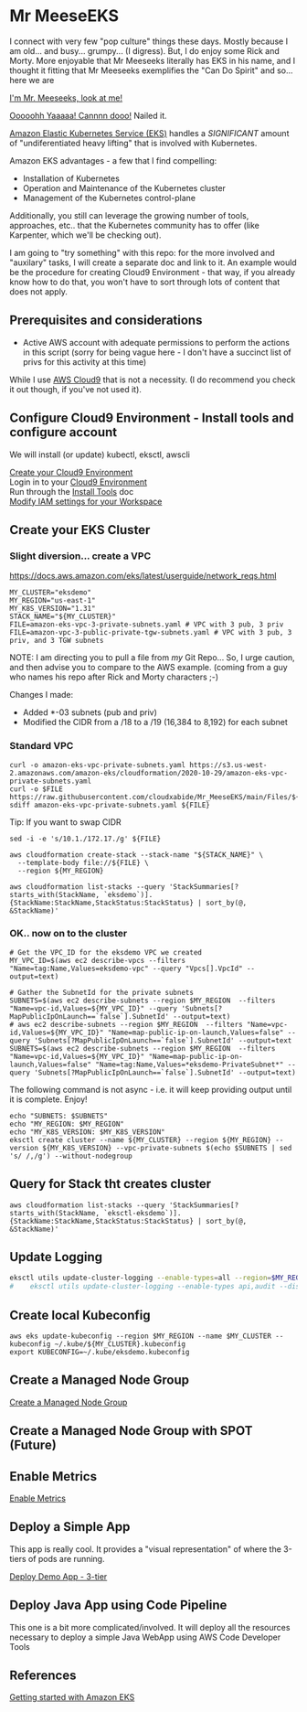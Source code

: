 # Mr MeeseEKS

I connect with very few "pop culture" things these days.  Mostly because I am old... and busy... grumpy... (I digress).  But, I do enjoy some Rick and Morty.  More enjoyable that Mr Meeseeks literally has EKS in his name, and I thought it fitting that Mr Meeseeks exemplifies the "Can Do Spirit" and so... here we are

[I'm Mr. Meeseeks, look at me!](https://youtu.be/l4iZtDBYkZA?start=3&end=15)

[Ooooohh Yaaaaa!   Cannnn dooo!](https://youtu.be/mW-JmtGfW_A?t=31)  Nailed it.

[Amazon Elastic Kubernetes Service (EKS)](https://aws.amazon.com/eks/) handles a *SIGNIFICANT* amount of "undiferentiated heavy lifting" that is involved with Kubernetes.  

Amazon EKS advantages - a few that I find compelling:  
* Installation of Kubernetes
* Operation and Maintenance of the Kubernetes cluster
* Management of the Kubernetes control-plane

Additionally, you still can leverage the growing number of tools, approaches, etc.. that the Kubernetes community has to offer (like Karpenter, which we'll be checking out).

I am going to "try something" with this repo:  for the more involved and "auxilary" tasks, I will create a separate doc and link to it.  An example would be the procedure for creating Cloud9 Environment - that way, if you already know how to do that, you won't have to sort through lots of content that does not apply.

## Prerequisites and considerations

* Active AWS account with adequate permissions to perform the actions in this script (sorry for being vague here - I don't have a succinct list of privs for this activity at this time)

While I use [AWS Cloud9](https://aws.amazon.com/cloud9/) that is not a necessity.  (I do recommend you check it out though, if you've not used it).

## Configure Cloud9 Environment - Install tools and configure account
We will install (or update) kubectl, eksctl, awscli

[Create your Cloud9 Environment](Create_Cloud9_Environment.md)  
Login in to your [Cloud9 Environment](https://us-east-1.console.aws.amazon.com/cloud9control/)  
Run through the [Install Tools](Install_Tools.md) doc  
[Modify IAM settings for your Workspace](./Modify_IAM_Settings.md)

## Create your EKS Cluster
### Slight diversion... create a VPC
https://docs.aws.amazon.com/eks/latest/userguide/network_reqs.html

```
MY_CLUSTER="eksdemo"
MY_REGION="us-east-1"
MY_K8S_VERSION="1.31"
STACK_NAME="${MY_CLUSTER}"
FILE=amazon-eks-vpc-3-private-subnets.yaml # VPC with 3 pub, 3 priv
FILE=amazon-vpc-3-public-private-tgw-subnets.yaml # VPC with 3 pub, 3 priv, and 3 TGW subnets
```

NOTE:  I am directing you to pull a file from *my* Git Repo... So, I urge caution, and then advise you to compare to the AWS example. (coming from a guy who names his repo after Rick and Morty characters ;-)  

Changes I made:
* Added *-03 subnets (pub and priv)
* Modified the CIDR from a /18 to a /19 (16,384 to 8,192) for each subnet

### Standard VPC
```
curl -o amazon-eks-vpc-private-subnets.yaml https://s3.us-west-2.amazonaws.com/amazon-eks/cloudformation/2020-10-29/amazon-eks-vpc-private-subnets.yaml
curl -o $FILE https://raw.githubusercontent.com/cloudxabide/Mr_MeeseEKS/main/Files/${FILE}
sdiff amazon-eks-vpc-private-subnets.yaml ${FILE}
```

Tip:  If you want to swap CIDR
```
sed -i -e 's/10.1./172.17./g' ${FILE}
```

```
aws cloudformation create-stack --stack-name "${STACK_NAME}" \
  --template-body file://${FILE} \
  --region ${MY_REGION} 
```

```
aws cloudformation list-stacks --query 'StackSummaries[?starts_with(StackName, `eksdemo`)].{StackName:StackName,StackStatus:StackStatus} | sort_by(@, &StackName)'
```

### OK.. now on to the cluster
```
# Get the VPC_ID for the eksdemo VPC we created
MY_VPC_ID=$(aws ec2 describe-vpcs --filters "Name=tag:Name,Values=eksdemo-vpc" --query "Vpcs[].VpcId" --output=text)

# Gather the SubnetId for the private subnets
SUBNETS=$(aws ec2 describe-subnets --region $MY_REGION  --filters "Name=vpc-id,Values=${MY_VPC_ID}" --query 'Subnets[?MapPublicIpOnLaunch==`false`].SubnetId' --output=text)
# aws ec2 describe-subnets --region $MY_REGION  --filters "Name=vpc-id,Values=${MY_VPC_ID}" "Name=map-public-ip-on-launch,Values=false" --query 'Subnets[?MapPublicIpOnLaunch==`false`].SubnetId' --output=text
SUBNETS=$(aws ec2 describe-subnets --region $MY_REGION  --filters "Name=vpc-id,Values=${MY_VPC_ID}" "Name=map-public-ip-on-launch,Values=false" "Name=tag:Name,Values=*eksdemo-PrivateSubnet*" --query 'Subnets[?MapPublicIpOnLaunch==`false`].SubnetId' --output=text)
```

The following command is not async - i.e. it will keep providing output until it is complete.  Enjoy!
```
echo "SUBNETS: $SUBNETS"
echo "MY_REGION: $MY_REGION"
echo "MY_K8S_VERSION: $MY_K8S_VERSION"
eksctl create cluster --name ${MY_CLUSTER} --region ${MY_REGION} --version ${MY_K8S_VERSION} --vpc-private-subnets $(echo $SUBNETS | sed 's/ /,/g') --without-nodegroup
```

## Query for Stack tht creates cluster
```
aws cloudformation list-stacks --query 'StackSummaries[?starts_with(StackName, `eksctl-eksdemo`)].{StackName:StackName,StackStatus:StackStatus} | sort_by(@, &StackName)'
```
## Update Logging
```bash
eksctl utils update-cluster-logging --enable-types=all --region=$MY_REGION --cluster=$MY_CLUSTER --approve
#    eksctl utils update-cluster-logging --enable-types api,audit --disable-types controllerManager,scheduler --cluster=<cluster-name>
```

## Create local Kubeconfig
```
aws eks update-kubeconfig --region $MY_REGION --name $MY_CLUSTER --kubeconfig ~/.kube/${MY_CLUSTER}.kubeconfig
export KUBECONFIG=~/.kube/eksdemo.kubeconfig
```

## Create a Managed Node Group
[Create a Managed Node Group](./Create_Managed_NodeGroup.md)

## Create a Managed Node Group with SPOT (Future)

## Enable Metrics
[Enable Metrics](./Enable_Metrics.md)

## Deploy a Simple App
This app is really cool.  It provides a "visual representation" of where the 3-tiers of pods are running.

[Deploy Demo App - 3-tier](Deploy_Demo_App.md)

## Deploy Java App using Code Pipeline
This one is a bit more complicated/involved.  It will deploy all the resources necessary to deploy a simple Java WebApp using AWS Code Developer Tools

## References
[Getting started with Amazon EKS](https://docs.aws.amazon.com/eks/latest/userguide/getting-started.html)  

